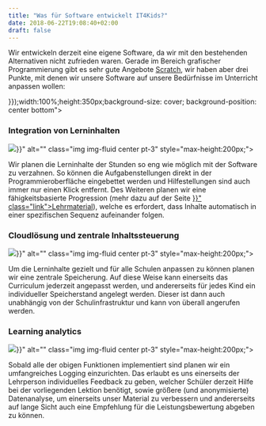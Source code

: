 ```yaml
---
title: "Was für Software entwickelt IT4Kids?"
date: 2018-06-22T19:08:40+02:00
draft: false
---
```


<div class="row">
    <div class="col-12">
        <p>
            Wir entwickeln derzeit eine eigene Software, da wir mit den bestehenden Alternativen nicht zufrieden waren. Gerade im Bereich grafischer Programmierung gibt es sehr gute Angebote <a href="https://scratch.mit.edu/" class="link">Scratch</a>, wir haben aber drei Punkte, mit denen wir unsere Software auf unsere Bedürfnisse im Unterricht anpassen wollen:
        </p>
    </div>
</div>
<div class="row">
    <div class="jumbotron" style="background-image:url({{< relURL "/img/software_one.jpg" >}});width:100%;height:350px;background-size: cover; background-position: center bottom"></div>
</div>
<div class="row pb-5 pt-5">
    <div class="col-md-6 col-12 mb-4 text-center">
        <h3 class=" center">Integration von Lerninhalten</h3>
        <img src="{{< relURL "/img/icon-puzzle.svg" >}}" alt="" class="img img-fluid center pt-3" style="max-height:200px;">
    </div>
    <div class="col-md-6 col-12">
        <p>
            Wir planen die Lerninhalte der Stunden so eng wie möglich mit der Software zu verzahnen. So können die Aufgabenstellungen direkt in der Programmieroberfläche eingebettet werden und Hilfestellungen sind auch immer nur einen Klick entfernt. Des Weiteren planen wir eine fähigkeitsbasierte Progression (mehr dazu auf der Seite <a href="{{< relref "lehrmaterial.md" >}}" class="link">Lehrmaterial</a>), welche es erfordert, dass Inhalte automatisch in einer spezifischen Sequenz aufeinander folgen.
        </p>
    </div>
</div>
<div class="row pb-5 pt-5">
    <div class="col-md-6 col-12 order-md-2 mb-4 text-center">
        <h3 class="center">Cloudlösung und zentrale Inhaltssteuerung</h3>
        <img src="{{< relURL "/img/icon-server.svg" >}}" alt="" class="img img-fluid center pt-3" style="max-height:200px;">
    </div>
    <div class="col-md-6 order-md-1 col-12">
        <p>
            Um die Lerninhalte gezielt und für alle Schulen anpassen zu können planen wir eine zentrale Speicherung. Auf diese Weise kann einerseits das Curriculum jederzeit angepasst werden, und andererseits für jedes Kind ein individueller Speicherstand angelegt werden. Dieser ist dann auch unabhängig von der Schulinfrastruktur und kann von überall angerufen werden.
        </p>
    </div>
</div>
<div class="row pb-5 pt-5">
    <div class="col-md-6 col-12 mb-4 text-center">
        <h3 class="center">Learning analytics</h3>
        <img src="{{< relURL "/img/icon-analyse.svg" >}}" alt="" class="img img-fluid center pt-3" style="max-height:200px;">
    </div>
    <div class="col-md-6 col-12">
        <p>
            Sobald alle der obigen Funktionen implementiert sind planen wir ein umfangreiches Logging einzurichten. Das erlaubt es uns einerseits der Lehrperson individuelles Feedback zu geben, welcher Schüler derzeit Hilfe bei der vorliegenden Lektion benötigt, sowie größere (und anonymisierte) Datenanalyse, um einerseits unser Material zu verbessern und andererseits auf lange Sicht auch eine Empfehlung für die Leistungsbewertung abgeben zu können.
        </p>
    </div>
</div>
